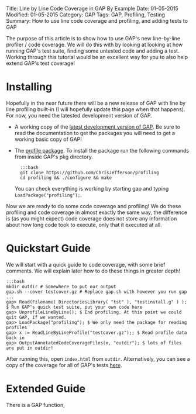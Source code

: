 Title: Line by Line Code Coverage in GAP By Example
Date: 01-05-2015
Modified: 01-05-2015
Category: GAP
Tags: GAP, Profiling, Testing
Summary: How to use line code coverage and profiling, and adding tests to GAP

The purpose of this article is to show how to use GAP's new line-by-line profiler / code coverage. We will do this with by looking at looking at how running GAP's test suite, finding some untested code and adding a test. Working through this tutorial would be an excellent way for you to also help extend GAP's test coverage!


Installing
=================

Hopefully in the near future there will be a new release of GAP with line by line profiling built-in (I will hopefully update this page when that happens). For now, you need the latested development version of GAP.

* A working copy of the [latest development version of GAP](https://github.com/gap-system/gap). Be sure to read the documentation to get the packages you will need to get a working basic copy of GAP!

* The [profile package](https://github.com/ChrisJefferson/profiling). To install the package run the following commands from inside GAP's pkg directory.

        :::bash
        git clone https://github.com/ChrisJefferson/profiling
        cd profiling && ./configure && make

  You can check everything is working by starting gap and typing ```LoadPackage("profiling");```.


Now we are ready to do some code coverage and profiling! We do these profiling and code coverage in almost exactly the same way, the difference is (as you might expect) code coverage does not store any information about how long code took to execute, only that it executed at all.


Quickstart Guide
===============

We will start with a quick guide to code coverage, with some brief comments. We will explain later how to do these things in greater depth!

    :::bash
    mkdir outdir # Somewhere to put our output
    gap.sh --cover testcover.gz # Replace gap.sh with however you run gap
    ...
    gap> Read(Filename( DirectoriesLibrary( "tst" ), "testinstall.g" ) ); $ Run GAP's quick test suite, put your own code here
    gap> UnprofileLineByLine(); $ End profiling. At this point we could quit GAP, if we wanted.
    gap> LoadPackage("profiling"); $ We only need the package for reading profiles
    gap> x := ReadLineByLineProfile("testcover.gz");; $ Read profile data back in
    gap> OutputAnnotatedCodeCoverageFiles(x, "outdir"); $ lots of files are put in outdir!


After running this, open ```index.html``` from ```outdir```. Alternatively, you can see a copy of the coverage for all of GAP's tests [here](//gap-test-coverage/latest).

Extended Guide
==============

There is a GAP function, 
